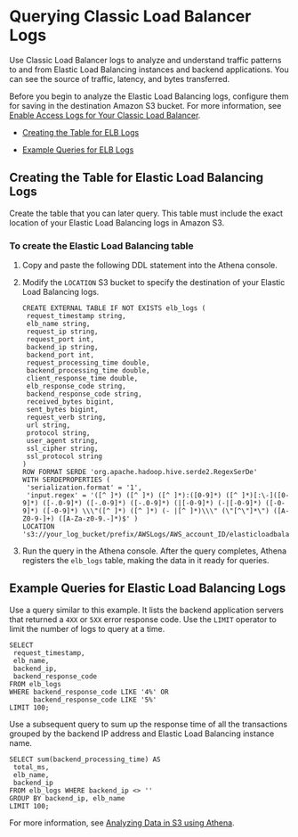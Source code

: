 # Querying Classic Load Balancer Logs<a name="elasticloadbalancer-classic-logs"></a>

Use Classic Load Balancer logs to analyze and understand traffic patterns to and from Elastic Load Balancing instances and backend applications\. You can see the source of traffic, latency, and bytes transferred\.

Before you begin to analyze the Elastic Load Balancing logs, configure them for saving in the destination Amazon S3 bucket\. For more information, see [Enable Access Logs for Your Classic Load Balancer](http://docs.aws.amazon.com/elasticloadbalancing/latest/classic/enable-access-logs.html)\.

+  [Creating the Table for ELB Logs](#create-elb-table) 

+  [Example Queries for ELB Logs](#query-elb-logs-examples) 

## Creating the Table for Elastic Load Balancing Logs<a name="create-elb-table"></a>

Create the table that you can later query\. This table must include the exact location of your Elastic Load Balancing logs in Amazon S3\.

### To create the Elastic Load Balancing table<a name="to-create-the-elb-table"></a>

1. Copy and paste the following DDL statement into the Athena console\.

1. Modify the `LOCATION` S3 bucket to specify the destination of your Elastic Load Balancing logs\.

   ```
   CREATE EXTERNAL TABLE IF NOT EXISTS elb_logs (
    request_timestamp string,
    elb_name string,
    request_ip string,
    request_port int,
    backend_ip string,
    backend_port int,
    request_processing_time double,
    backend_processing_time double,
    client_response_time double,
    elb_response_code string,
    backend_response_code string,
    received_bytes bigint,
    sent_bytes bigint,
    request_verb string,
    url string,
    protocol string,
    user_agent string,
    ssl_cipher string,
    ssl_protocol string
   )
   ROW FORMAT SERDE 'org.apache.hadoop.hive.serde2.RegexSerDe'
   WITH SERDEPROPERTIES (
    'serialization.format' = '1',
    'input.regex' = '([^ ]*) ([^ ]*) ([^ ]*):([0-9]*) ([^ ]*)[:\-]([0-9]*) ([-.0-9]*) ([-.0-9]*) ([-.0-9]*) (|[-0-9]*) (-|[-0-9]*) ([-0-9]*) ([-0-9]*) \\\"([^ ]*) ([^ ]*) (- |[^ ]*)\\\" (\"[^\"]*\") ([A-Z0-9-]+) ([A-Za-z0-9.-]*)$' )
   LOCATION 's3://your_log_bucket/prefix/AWSLogs/AWS_account_ID/elasticloadbalancing/';
   ```

1. Run the query in the Athena console\. After the query completes, Athena registers the `elb_logs` table, making the data in it ready for queries\.

## Example Queries for Elastic Load Balancing Logs<a name="query-elb-logs-examples"></a>

Use a query similar to this example\. It lists the backend application servers that returned a `4XX` or `5XX` error response code\. Use the `LIMIT` operator to limit the number of logs to query at a time\.

```
SELECT
 request_timestamp,
 elb_name,
 backend_ip,
 backend_response_code
FROM elb_logs
WHERE backend_response_code LIKE '4%' OR
      backend_response_code LIKE '5%'
LIMIT 100;
```

Use a subsequent query to sum up the response time of all the transactions grouped by the backend IP address and Elastic Load Balancing instance name\.

```
SELECT sum(backend_processing_time) AS
 total_ms,
 elb_name,
 backend_ip
FROM elb_logs WHERE backend_ip <> ''
GROUP BY backend_ip, elb_name
LIMIT 100;
```

For more information, see [Analyzing Data in S3 using Athena](http://aws.amazon.com/blogs/big-data/analyzing-data-in-s3-using-amazon-athena/)\.